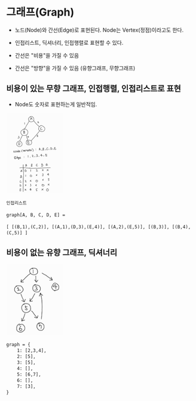 # 그래프(Graph)

- 노드(Node)와 간선(Edge)로 표현된다. Node는 Vertex(정점)이라고도 한다.

- 인접리스트, 딕셔너리, 인접행렬로 표현할 수 있다.

- 간선은 "비용"을 가질 수 있음

- 간선은 "방향"을 가질 수 있음 (유향그래프, 무향그래프)

## 비용이 있는 무향 그래프, 인접행렬, 인접리스트로 표현

- Node도 숫자로 표현하는게 일반적임.

<img width="30%" src="./graph1.jpg" />

```
인접리스트

graph[A, B, C, D, E] =

[ [(B,1),(C,2)], [(A,1),(D,3),(E,4)], [(A,2),(E,5)], [(B,3)], [(B,4),(C,5)] ]
```

## 비용이 없는 유향 그래프, 딕셔너리

<img width="30%" src="./graph2.jpg" />

```
graph = {
    1: [2,3,4],
    2: [5],
    3: [5],
    4: [],
    5: [6,7],
    6: [],
    7: [3],
}
```
